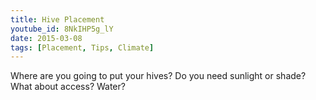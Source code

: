 ```yaml
---
title: Hive Placement
youtube_id: 8NkIHP5g_lY
date: 2015-03-08
tags: [Placement, Tips, Climate]
---
```

Where are you going to put your hives? Do you need sunlight or shade? What about access? Water?